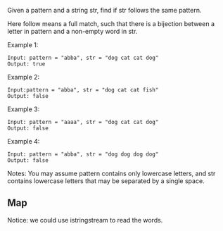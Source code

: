 Given a pattern and a string str, find if str follows the same pattern.

Here follow means a full match, such that there is a bijection between a letter in pattern and a non-empty word in str.

Example 1:

	Input: pattern = "abba", str = "dog cat cat dog"
	Output: true


Example 2:

	Input:pattern = "abba", str = "dog cat cat fish"
	Output: false


Example 3:

	Input: pattern = "aaaa", str = "dog cat cat dog"
	Output: false


Example 4:

	Input: pattern = "abba", str = "dog dog dog dog"
	Output: false


Notes:
You may assume pattern contains only lowercase letters, and str contains lowercase letters that may be separated by a single space.

## Map

Notice: we could use istringstream to read the words.